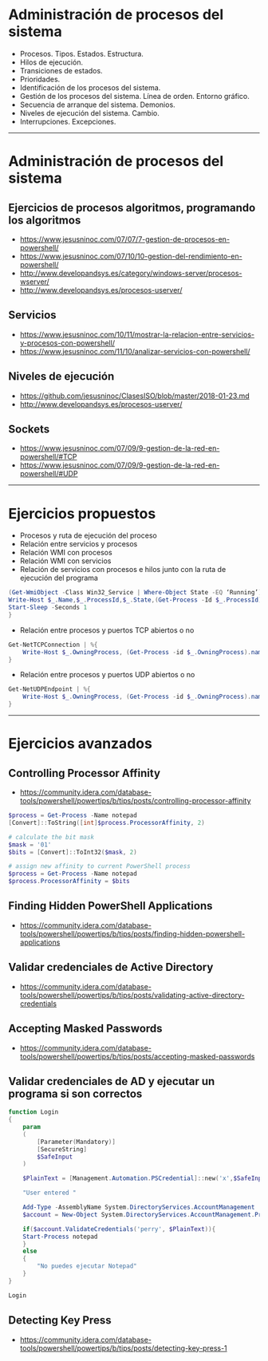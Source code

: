 # Administración de procesos del sistema
- Procesos. Tipos. Estados. Estructura.
- Hilos de ejecución.
- Transiciones de estados.
- Prioridades.
- Identificación de los procesos del sistema.
- Gestión de los procesos del sistema. Línea de orden. Entorno gráfico.
- Secuencia de arranque del sistema. Demonios.
- Niveles de ejecución del sistema. Cambio.
- Interrupciones. Excepciones.

------------------

# Administración de procesos del sistema
## Ejercicios de procesos algoritmos, programando los algoritmos
* https://www.jesusninoc.com/07/07/7-gestion-de-procesos-en-powershell/
* https://www.jesusninoc.com/07/10/10-gestion-del-rendimiento-en-powershell/
* http://www.developandsys.es/category/windows-server/procesos-wserver/
* http://www.developandsys.es/procesos-userver/
## Servicios
* https://www.jesusninoc.com/10/11/mostrar-la-relacion-entre-servicios-y-procesos-con-powershell/
* https://www.jesusninoc.com/11/10/analizar-servicios-con-powershell/
## Niveles de ejecución
* https://github.com/jesusninoc/ClasesISO/blob/master/2018-01-23.md
* http://www.developandsys.es/procesos-userver/
## Sockets
* https://www.jesusninoc.com/07/09/9-gestion-de-la-red-en-powershell/#TCP
* https://www.jesusninoc.com/07/09/9-gestion-de-la-red-en-powershell/#UDP

------------------

# Ejercicios propuestos
- Procesos y ruta de ejecución del proceso
- Relación entre servicios y procesos
- Relación WMI con procesos
- Relación WMI con servicios
- Relación de servicios con procesos e hilos junto con la ruta de ejecución del programa
```PowerShell
(Get-WmiObject -Class Win32_Service | Where-Object State -EQ ‘Running’) | %{
Write-Host $_.Name,$_.ProcessId,$_.State,(Get-Process -Id $_.ProcessId).Name,(Get-WmiObject -Class Win32_Thread | Where-Object ProcessHandle -EQ $_.ProcessId).handle,(Get-WmiObject -Class win32_process | Where-Object ProcessId -EQ $_.ProcessId | select name, Path, ExecutablePath, CommandLine)
Start-Sleep -Seconds 1
}
```
- Relación entre procesos y puertos TCP abiertos o no
```PowerShell
Get-NetTCPConnection | %{
    Write-Host $_.OwningProcess, (Get-Process -id $_.OwningProcess).name,$_.LocalAddress,$_.LocalPort,$_.RemoteAddress,$_.RemotePort
}
```
- Relación entre procesos y puertos UDP abiertos o no
```PowerShell
Get-NetUDPEndpoint | %{
    Write-Host $_.OwningProcess, (Get-Process -id $_.OwningProcess).name,$_.LocalAddress,$_.LocalPort
}
```

------------------

# Ejercicios avanzados
## Controlling Processor Affinity
* https://community.idera.com/database-tools/powershell/powertips/b/tips/posts/controlling-processor-affinity
```PowerShell
$process = Get-Process -Name notepad
[Convert]::ToString([int]$process.ProcessorAffinity, 2) 

# calculate the bit mask
$mask = '01'
$bits = [Convert]::ToInt32($mask, 2)

# assign new affinity to current PowerShell process
$process = Get-Process -Name notepad
$process.ProcessorAffinity = $bits
```
## Finding Hidden PowerShell Applications
* https://community.idera.com/database-tools/powershell/powertips/b/tips/posts/finding-hidden-powershell-applications
## Validar credenciales de Active Directory 
* https://community.idera.com/database-tools/powershell/powertips/b/tips/posts/validating-active-directory-credentials
## Accepting Masked Passwords
* https://community.idera.com/database-tools/powershell/powertips/b/tips/posts/accepting-masked-passwords
## Validar credenciales de AD y ejecutar un programa si son correctos
```PowerShell
function Login
{
    param
    (
        [Parameter(Mandatory)]
        [SecureString]
        $SafeInput
    )

    $PlainText = [Management.Automation.PSCredential]::new('x',$SafeInput).GetNetworkCredential().Password

    "User entered "

    Add-Type -AssemblyName System.DirectoryServices.AccountManagement
    $account = New-Object System.DirectoryServices.AccountManagement.PrincipalContext([DirectoryServices.AccountManagement.ContextType]::Domain, $env:userdomain)

    if($account.ValidateCredentials('perry', $PlainText)){
    Start-Process notepad
    }
    else
    {
        "No puedes ejecutar Notepad"
    }
}

Login
```
## Detecting Key Press
* https://community.idera.com/database-tools/powershell/powertips/b/tips/posts/detecting-key-press-1
